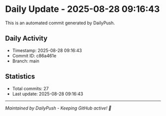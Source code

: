 # Daily Update - 2025-08-28 09:16:43

This is an automated commit generated by DailyPush.

## Daily Activity
- Timestamp: 2025-08-28 09:16:43
- Commit ID: c86a461e
- Branch: main

## Statistics
- Total commits: 27
- Last update: 2025-08-28 09:16:43

---
*Maintained by DailyPush - Keeping GitHub active! 🚀*
